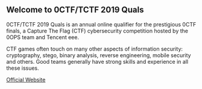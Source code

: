 
## Welcome to 0CTF/TCTF 2019 Quals

0CTF/TCTF 2019 Quals is an annual online qualifier for the prestigious 0CTF finals, a Capture The Flag (CTF) cybersecurity competition hosted by the 0OPS team and Tencent eee.

CTF games often touch on many other aspects of information security: cryptography, stego, binary analysis, reverse engineering, mobile security and others. Good teams generally have strong skills and experience in all these issues.

[Official Website](https://0ops.sjtu.cn/)
